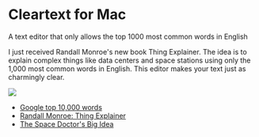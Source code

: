 # Cleartext for Mac
A text editor that only allows the top 1000 most common words in English

I just received Randall Monroe's new book Thing Explainer. The idea is to explain complex things like data centers and space stations using only the 1,000 most common words in English. This editor makes your text just as charmingly clear. 

<img src="https://raw.githubusercontent.com/mortenjust/cleartext-mac/master/UX/cleartext.gif">

* <a href="https://github.com/first20hours/google-10000-english">Google top 10,000 words</a>
* <a href="https://xkcd.com/thing-explainer/">Randall Monroe: Thing Explainer</a>
* <a href="http://www.newyorker.com/tech/elements/the-space-doctors-big-idea-einstein-general-relativity">The Space Doctor's Big Idea</a>
